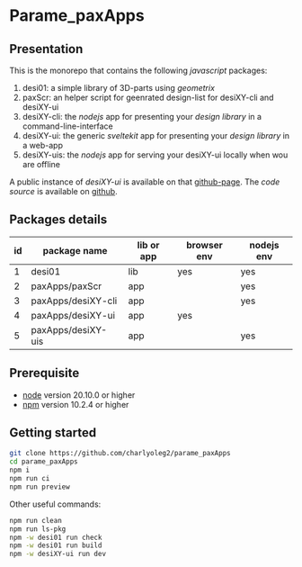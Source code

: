 Parame_paxApps
==============


Presentation
------------

This is the monorepo that contains the following *javascript* packages:

1. desi01: a simple library of 3D-parts using *geometrix*
2. paxScr: an helper script for geenrated design-list for desiXY-cli and desiXY-ui
3. desiXY-cli: the *nodejs* app for presenting your *design library* in a command-line-interface
4. desiXY-ui: the generic *sveltekit* app for presenting your *design library* in a web-app
5. desiXY-uis: the *nodejs* app for serving your desiXY-ui locally when wou are offline

A public instance of *desiXY-ui* is available on that [github-page](https://charlyoleg2.github.io/parame_paxApps/).
The *code source* is available on [github](https://github.com/charlyoleg2/parame_paxApps).


Packages details
----------------

| id | package name        | lib or app | browser env | nodejs env |
|----|---------------------|------------|-------------|------------|
| 1  | desi01              | lib        | yes         | yes        |
| 2  | paxApps/paxScr      | app        |             | yes        |
| 3  | paxApps/desiXY-cli  | app        |             | yes        |
| 4  | paxApps/desiXY-ui   | app        | yes         |            |
| 5  | paxApps/desiXY-uis  | app        |             | yes        |


Prerequisite
------------

- [node](https://nodejs.org) version 20.10.0 or higher
- [npm](https://docs.npmjs.com/cli/v7/commands/npm) version 10.2.4 or higher


Getting started
---------------

```bash
git clone https://github.com/charlyoleg2/parame_paxApps
cd parame_paxApps
npm i
npm run ci
npm run preview
```

Other useful commands:
```bash
npm run clean
npm run ls-pkg
npm -w desi01 run check
npm -w desi01 run build
npm -w desiXY-ui run dev
```


